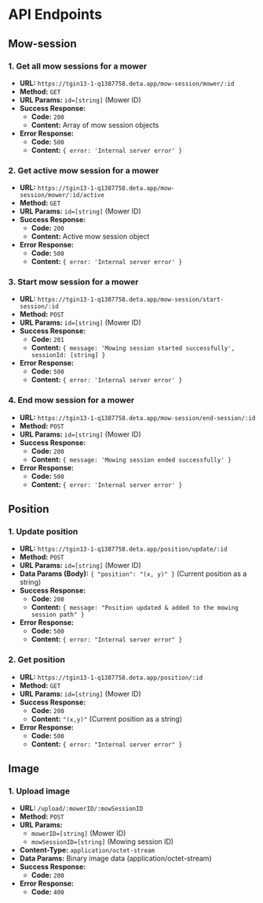 # API Endpoints

## Mow-session

### 1. Get all mow sessions for a mower

- **URL:** `https://tgin13-1-q1387758.deta.app/mow-session/mower/:id`
- **Method:** `GET`
- **URL Params:** `id=[string]` (Mower ID)
- **Success Response:**
  - **Code:** `200`
  - **Content:** Array of mow session objects
- **Error Response:**
  - **Code:** `500`
  - **Content:** `{ error: 'Internal server error' }`

### 2. Get active mow session for a mower

- **URL:** `https://tgin13-1-q1387758.deta.app/mow-session/mower/:id/active`
- **Method:** `GET`
- **URL Params:** `id=[string]` (Mower ID)
- **Success Response:**
  - **Code:** `200`
  - **Content:** Active mow session object
- **Error Response:**
  - **Code:** `500`
  - **Content:** `{ error: 'Internal server error' }`

### 3. Start mow session for a mower

- **URL:** `https://tgin13-1-q1387758.deta.app/mow-session/start-session/:id`
- **Method:** `POST`
- **URL Params:** `id=[string]` (Mower ID)
- **Success Response:**
  - **Code:** `201`
  - **Content:** `{ message: 'Mowing session started successfully', sessionId: [string] }`
- **Error Response:**
  - **Code:** `500`
  - **Content:** `{ error: 'Internal server error' }`

### 4. End mow session for a mower

- **URL:** `https://tgin13-1-q1387758.deta.app/mow-session/end-session/:id`
- **Method:** `POST`
- **URL Params:** `id=[string]` (Mower ID)
- **Success Response:**
  - **Code:** `200`
  - **Content:** `{ message: 'Mowing session ended successfully' }`
- **Error Response:**
  - **Code:** `500`
  - **Content:** `{ error: 'Internal server error' }`

## Position

### 1. Update position

- **URL:** `https://tgin13-1-q1387758.deta.app/position/update/:id`
- **Method:** `POST`
- **URL Params:** `id=[string]` (Mower ID)
- **Data Params (Body):** `{ "position": "(x, y)" }` (Current position as a string)
- **Success Response:**
  - **Code:** `200`
  - **Content:** `{ message: "Position updated & added to the mowing session path" }`
- **Error Response:**
  - **Code:** `500`
  - **Content:** `{ error: "Internal server error" }`

### 2. Get position

- **URL:** `https://tgin13-1-q1387758.deta.app/position/:id`
- **Method:** `GET`
- **URL Params:** `id=[string]` (Mower ID)
- **Success Response:**
  - **Code:** `200`
  - **Content:** `"(x,y)"` (Current position as a string) 
- **Error Response:**
  - **Code:** `500`
  - **Content:** `{ error: "Internal server error" }`

## Image

### 1. Upload image

- **URL:** `/upload/:mowerID/:mowSessionID`
- **Method:** `POST`
- **URL Params:**
  - `mowerID=[string]` (Mower ID)
  - `mowSessionID=[string]` (Mowing session ID)
- **Content-Type:** `application/octet-stream`
- **Data Params:** Binary image data (application/octet-stream)
- **Success Response:**
  - **Code:** `200`
- **Error Response:**
  - **Code:** `400`
